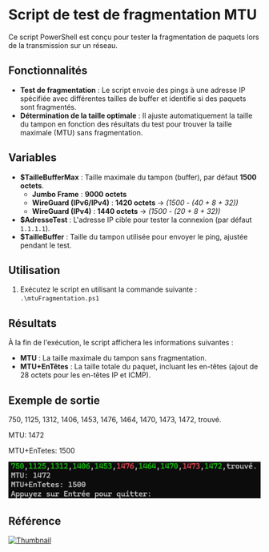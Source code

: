 # Script de test de fragmentation MTU

Ce script PowerShell est conçu pour tester la fragmentation de paquets lors de la transmission sur un réseau. 

## Fonctionnalités

- **Test de fragmentation** : Le script envoie des pings à une adresse IP spécifiée avec différentes tailles de buffer et identifie si des paquets sont fragmentés.
- **Détermination de la taille optimale** : Il ajuste automatiquement la taille du tampon en fonction des résultats du test pour trouver la taille maximale (MTU) sans fragmentation.

## Variables

- **$TailleBufferMax** : Taille maximale du tampon (buffer), par défaut **1500 octets**.
  - **Jumbo Frame** : **9000 octets**  
  - **WireGuard (IPv6/IPv4)** : **1420 octets** → *(1500 - (40 + 8 + 32))*
  - **WireGuard (IPv4)** : **1440 octets** → *(1500 - (20 + 8 + 32))*
- **$AdresseTest** : L'adresse IP cible pour tester la connexion (par défaut `1.1.1.1`).
- **$TailleBuffer** : Taille du tampon utilisée pour envoyer le ping, ajustée pendant le test.

## Utilisation

1. Exécutez le script en utilisant la commande suivante :
   `.\mtuFragmentation.ps1`


## Résultats

À la fin de l'exécution, le script affichera les informations suivantes :

- **MTU** : La taille maximale du tampon sans fragmentation.
- **MTU+EnTêtes** : La taille totale du paquet, incluant les en-têtes (ajout de 28 octets pour les en-têtes IP et ICMP).

## Exemple de sortie

750, 1125, 1312, 1406, 1453, 1476, 1464, 1470, 1473, 1472, trouvé.

MTU: 1472

MTU+EnTetes: 1500

![Script](./img/script.png)

## Référence

[![Thumbnail](https://img.youtube.com/vi/v2rOWgGuHBo/maxresdefault.jpg)](https://www.youtube.com/watch?v=v2rOWgGuHBo)
